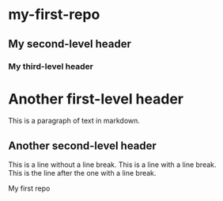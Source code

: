 # my-first-repo
## My second-level header
### My third-level header

Another first-level header
==========================

This is a paragraph of text in markdown.

Another second-level header
---------------------------

This is a line without a line break.
This is a line with a line break.  
This is the line after the one with a line break.

My first repo
